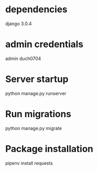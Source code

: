 

# dependencies
django 3.0.4


# admin credentials
admin
duch0704


# Server startup
python manage.py runserver 


# Run migrations
python manage.py migrate 


# Package installation
pipenv install requests